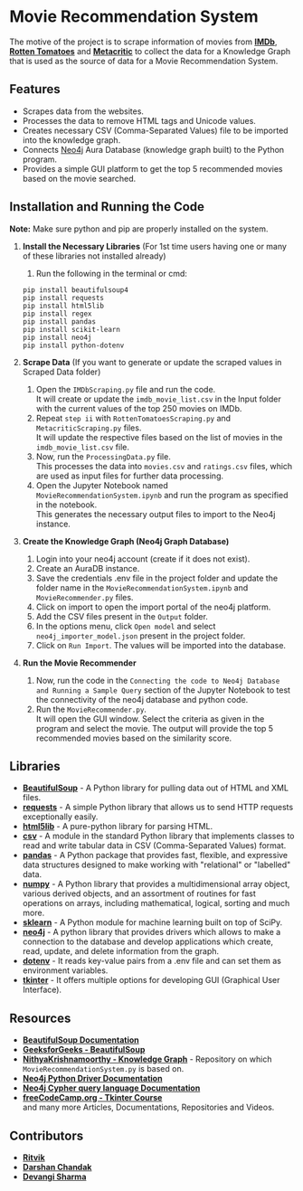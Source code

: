 # Movie Recommendation System

The motive of the project is to scrape information of movies from **[IMDb](https://www.imdb.com/)**, **[Rotten Tomatoes](https://www.rottentomatoes.com/)** and **[Metacritic](https://www.metacritic.com/)** to collect the data for a Knowledge Graph that is used as the source of data for a Movie Recommendation System.

## Features

- Scrapes data from the websites.
- Processes the data to remove HTML tags and Unicode values.
- Creates necessary CSV (Comma-Separated Values) file to be imported into the knowledge graph.
- Connects [Neo4j](https://neo4j.com/) Aura Database (knowledge graph built) to the Python program.
- Provides a simple GUI platform to get the top 5 recommended movies based on the movie searched.

## Installation and Running the Code

**Note:** Make sure python and pip are properly installed on the system.

1. **Install the Necessary Libraries** (For 1st time users having one or many of these libraries not installed already)
    1. Run the following in the terminal or cmd:
    ```
    pip install beautifulsoup4
    pip install requests
    pip install html5lib
    pip install regex
    pip install pandas
    pip install scikit-learn
    pip install neo4j
    pip install python-dotenv
    ```  

2. **Scrape Data** (If you want to generate or update the scraped values in Scraped Data folder)
    1. Open the `IMDbScraping.py` file and run the code.  
    It will create or update the `imdb_movie_list.csv` in the Input folder with the current values of the top 250 movies on IMDb.
    2. Repeat `step ii` with `RottenTomatoesScraping.py` and `MetacriticScraping.py` files.  
    It will update the respective files based on the list of movies in the `imdb_movie_list.csv` file.
    3. Now, run the `ProcessingData.py` file.  
    This processes the data into `movies.csv` and `ratings.csv` files, which are used as input files for further data processing.
    4. Open the Jupyter Notebook named `MovieRecommendationSystem.ipynb` and run the program as specified in the notebook.  
    This generates the necessary output files to import to the Neo4j instance.  


3. **Create the Knowledge Graph (Neo4j Graph Database)**
    1. Login into your neo4j account (create if it does not exist).
    1. Create an AuraDB instance.
    1. Save the credentials .env file in the project folder and update the folder name in the `MovieRecommendationSystem.ipynb` and `MovieRecommender.py` files.
    1. Click on import to open the import portal of the neo4j platform.
    1. Add the CSV files present in the `Output` folder.
    1. In the options menu, click `Open model` and select `neo4j_importer_model.json` present in the project folder.
    1. Click on `Run Import`. The values will be imported into the database.  


4. **Run the Movie Recommender**
    1. Now, run the code in the `Connecting the code to Neo4j Database and Running a Sample Query` section of the Jupyter Notebook to test the connectivity of the neo4j database and python code.
    2. Run the `MovieRecommender.py`.  
    It will open the GUI window. Select the criteria as given in the program and select the movie. The output will provide the top 5 recommended movies based on the similarity score.

## Libraries

- **[BeautifulSoup](https://www.crummy.com/software/BeautifulSoup/bs4/doc/)** - A Python library for pulling data out of HTML and XML files.
- **[requests](https://pypi.org/project/requests/)** - A simple Python library that allows us to send HTTP requests exceptionally easily.
- **[html5lib](https://pypi.org/project/html5lib/)** - A pure-python library for parsing HTML.
- **[csv](https://docs.python.org/3/library/csv.html)** - A module in the standard Python library that implements classes to read and write tabular data in CSV (Comma-Separated Values) format.
- **[pandas](https://pypi.org/project/pandas/)** - A Python package that provides fast, flexible, and expressive data structures designed to make working with "relational" or "labelled" data.
- **[numpy](https://pypi.org/project/numpy/)** - A Python library that provides a multidimensional array object, various derived objects, and an assortment of routines for fast operations on arrays, including mathematical, logical, sorting and much more.
- **[sklearn](https://pypi.org/project/scikit-learn/)** - A Python module for machine learning built on top of SciPy.
- **[neo4j](https://neo4j.com/developer/python/)** - A python library that provides drivers which allows to make a connection to the database and develop applications which create, read, update, and delete information from the graph.
- **[dotenv](https://pypi.org/project/python-dotenv/)** - It reads key-value pairs from a .env file and can set them as environment variables.
- **[tkinter](https://docs.python.org/3/library/tkinter.html)** - It offers multiple options for developing GUI (Graphical User Interface).

## Resources

- **[BeautifulSoup Documentation](https://www.crummy.com/software/BeautifulSoup/bs4/doc/)**
- **[GeeksforGeeks - BeautifulSoup](https://www.geeksforgeeks.org/implementing-web-scraping-python-beautiful-soup/)**
- **[NithyaKrishnamoorthy - Knowledge Graph](https://github.com/NithyaKrishnamoorthy/KnowledgeGraph)** - Repository on which `MovieRecommendationSystem.py` is based on.
- **[Neo4j Python Driver Documentation](https://neo4j.com/docs/python-manual/current/)**
- **[Neo4j Cypher query language Documentation](https://neo4j.com/docs/cypher-manual/current/)**
- **[freeCodeCamp.org - Tkinter Course](https://www.youtube.com/watch?v=YXPyB4XeYLA)**  
and many more Articles, Documentations, Repositories and Videos.

## Contributors

- **[Ritvik](https://github.com/Code-R57)**
- **[Darshan Chandak](https://github.com/DarshanChandak)**
- **[Devangi Sharma](https://github.com/devangi2001)**
